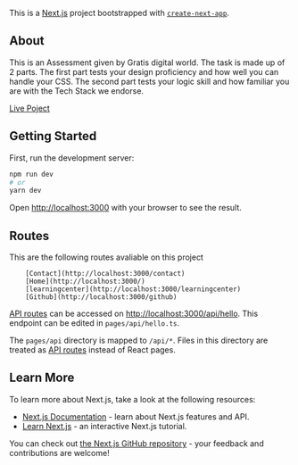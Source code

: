This is a [Next.js](https://nextjs.org/) project bootstrapped with [`create-next-app`](https://github.com/vercel/next.js/tree/canary/packages/create-next-app).
## About
This is an Assessment given by Gratis digital world. The task is made up of 2 parts. The first part tests your design proficiency and how well you can handle your CSS. The second part tests your logic skill and how familiar you are with the Tech Stack we endorse.

[Live Poject](https://paddle-frontend-assessment-dun.vercel.app/)
## Getting Started

First, run the development server:

```bash
npm run dev
# or
yarn dev
```

Open [http://localhost:3000](http://localhost:3000) with your browser to see the result.

## Routes
This are the following routes avaliable on this project

``` [About](http://localhost:3000/about)
	[Contact](http://localhost:3000/contact)
	[Home](http://localhost:3000/)
	[learningcenter](http://localhost:3000/learningcenter)
	[Github](http://localhost:3000/github)

```

[API routes](https://nextjs.org/docs/api-routes/introduction) can be accessed on [http://localhost:3000/api/hello](http://localhost:3000/api/hello). This endpoint can be edited in `pages/api/hello.ts`.

The `pages/api` directory is mapped to `/api/*`. Files in this directory are treated as [API routes](https://nextjs.org/docs/api-routes/introduction) instead of React pages.

## Learn More

To learn more about Next.js, take a look at the following resources:

- [Next.js Documentation](https://nextjs.org/docs) - learn about Next.js features and API.
- [Learn Next.js](https://nextjs.org/learn) - an interactive Next.js tutorial.

You can check out [the Next.js GitHub repository](https://github.com/vercel/next.js/) - your feedback and contributions are welcome!


